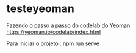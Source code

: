 # testeyeoman
Fazendo o passo a passo do codelab do Yeoman 
https://yeoman.io/codelab/index.html

Para iniciar o projeto :
npm run serve
